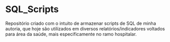 # SQL_Scripts
Repositório criado com o intuito de armazenar scripts de SQL de minha autoria, que hoje são utilizados em diversos relatórios/indicadores voltados para área da saúde, mais especificamente no ramo hospitalar.
